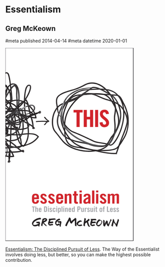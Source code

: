 # Essentialism
## Greg McKeown
#meta published 2014-04-14
#meta datetime 2020-01-01

![Essentialism: The Disciplined Pursuit of Less](covers/essentialism.png)

[Essentialism: The Disciplined Pursuit of Less](https://gregmckeown.com/books/essentialism/).
The Way of the Essentialist involves doing less, but better, so you
can make the highest possible contribution.